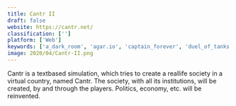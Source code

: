 ```yaml
---
title: Cantr II
draft: false 
website: https://cantr.net/
classification: ['']
platform: ['Web']
keywords: ['a_dark_room', 'agar.io', 'captain_forever', 'duel_of_tanks', 'fantasy-sim', 'geoarena_online', 'hordes.io', 'infinite_music_trivia', 'petridish', 'war_clicks', 'erevollution']
image: 2020/04/Cantr-II.png
---
```

Cantr is a textbased simulation, which tries to create a reallife society in a virtual country, named Cantr. The society, with all its institutions, will be created, by and through the players. Politics, economy, etc. will be reinvented.